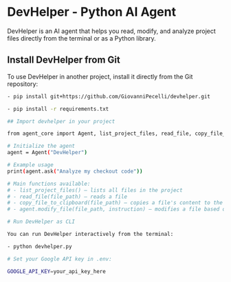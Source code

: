 # DevHelper - Python AI Agent

DevHelper is an AI agent that helps you read, modify, and analyze project files directly from the terminal or as a Python library.

## Install DevHelper from Git
To use DevHelper in another project, install it directly from the Git repository:

```bash
- pip install git+https://github.com/GiovanniPecelli/devhelper.git

- pip install -r requirements.txt

## Import devhelper in your project

from agent_core import Agent, list_project_files, read_file, copy_file_to_clipboard

# Initialize the agent
agent = Agent("DevHelper")

# Example usage
print(agent.ask("Analyze my checkout code"))

# Main functions available:
# - list_project_files() – lists all files in the project
# - read_file(file_path) – reads a file
# - copy_file_to_clipboard(file_path) – copies a file's content to the clipboard
# - agent.modify_file(file_path, instruction) – modifies a file based on instructions using AI

# Run DevHelper as CLI

You can run DevHelper interactively from the terminal:

- python devhelper.py

# Set your Google API key in .env:

GOOGLE_API_KEY=your_api_key_here